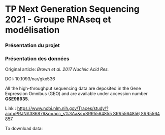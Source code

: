 # TP Next Generation Sequencing 2021 - Groupe RNAseq et modélisation

### Présentation du projet


### Présentation des données 
Original article: *Brown et al. 2017 Nucleic Acid Res.* 

DOI: 10.1093/nar/gkx536

All the high-throughput sequencing data are deposited in the Gene Expression Omnibus (GEO) and are available under accession number **GSE98935**.

Link : https://www.ncbi.nlm.nih.gov/Traces/study/?acc=PRJNA386876&o=acc_s%3Aa&s=SRR5564855,SRR5564856,SRR5564857

To download data: 





